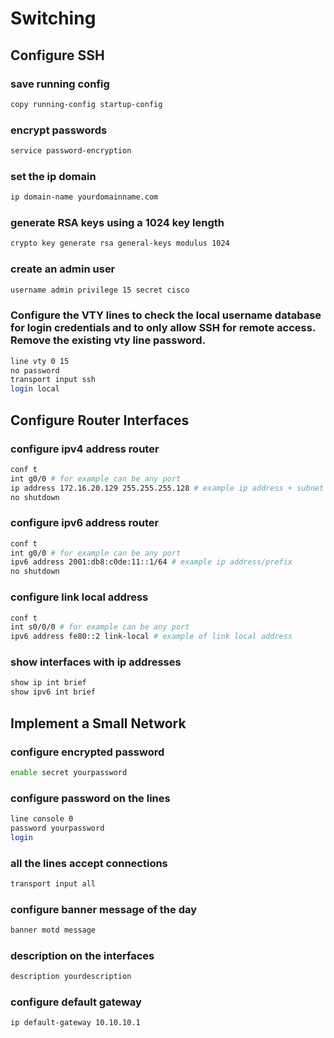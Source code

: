 # Switching

## Configure SSH

### save running config

```bash
copy running-config startup-config
```

### encrypt passwords

```bash
service password-encryption
```

### set the ip domain

```bash
ip domain-name yourdomainname.com
```

### generate RSA keys using a 1024 key length

```bash
crypto key generate rsa general-keys modulus 1024
```

### create an admin user

```bash
username admin privilege 15 secret cisco
```

### Configure the VTY lines to check the local username database for login credentials and to only allow SSH for remote access. Remove the existing vty line password.

```bash
line vty 0 15
no password
transport input ssh
login local
```

## Configure Router Interfaces

### configure ipv4 address router

```bash
conf t
int g0/0 # for example can be any port
ip address 172.16.20.129 255.255.255.128 # example ip address + subnet address
no shutdown
```

### configure ipv6 address router

```bash
conf t
int g0/0 # for example can be any port
ipv6 address 2001:db8:c0de:11::1/64 # example ip address/prefix
no shutdown
```

### configure link local address

```bash
conf t
int s0/0/0 # for example can be any port
ipv6 address fe80::2 link-local # example of link local address
```

### show interfaces with ip addresses

```bash
show ip int brief
show ipv6 int brief
```

## Implement a Small Network

### configure encrypted password

```bash
enable secret yourpassword
```

### configure password on the lines

```bash
line console 0
password yourpassword
login
```

### all the lines accept connections

```bash
transport input all
```

### configure banner message of the day

```bash
banner motd message
```

### description on the interfaces

```bash
description yourdescription
```

### configure default gateway

```bash
ip default-gateway 10.10.10.1
```
